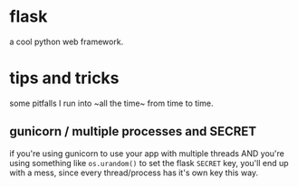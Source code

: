 # flask

a cool python web framework.

# tips and tricks

some pitfalls I run into ~all the time~ from time to time.

## gunicorn / multiple processes and SECRET

if you're using gunicorn to use your app with multiple threads AND you're using something like `os.urandom()` to set the flask `SECRET` key, you'll end up with a mess, since every thread/process has it's own key this way.
